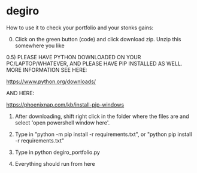 # degiro
How to use it to check your portfolio and your stonks gains: 

0) Click on the green button (code) and click download zip. Unzip this somewhere you like

0.5) PLEASE HAVE PYTHON DOWNLOADED ON YOUR PC/LAPTOP/WHATEVER, AND PLEASE HAVE PIP INSTALLED AS WELL. MORE INFORMATION SEE HERE: 

https://www.python.org/downloads/ 

AND HERE:

https://phoenixnap.com/kb/install-pip-windows 

1) After downloading, shift right click in the folder where the files are and select 'open powershell window here'. 

2) Type in "python -m pip install -r requirements.txt", or "python pip install -r requirements.txt"

3) Type in python degiro_portfolio.py

4) Everything should run from here
